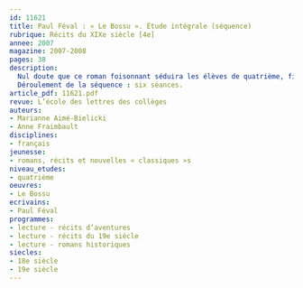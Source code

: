 ```yaml
---
id: 11621
title: Paul Féval : « Le Bossu ». Étude intégrale (séquence)
rubrique: Récits du XIXe siècle [4e]
annee: 2007
magazine: 2007-2008
pages: 38
description: 
  Nul doute que ce roman foisonnant séduira les élèves de quatrième, filles et garçons, d’autant qu’il s’inscrit dans une période, le XVIIIe siècle, explorée en français et en histoire. Action, rebondissements, suspense, amour… beaucoup d’atouts pour ce « Bossu » qui parut en feuilleton dans « Le Siècle » du 7 mai au 15 août 1857, sous la plume de Paul Féval (1817-1887). Cet auteur de nombreux romans-feuilletons partagea les faveurs du public au côté d’Alexandre Dumas. L’étude proposée ici s’attache essentiellement aux procédés romanesques, mais de nombreuses pistes sont indiquées : on peut choisir ainsi les composantes d’une séquence adaptée à sa classe. Trois axes ont été privilégiés : l’analyse de la construction du personnage, l’étude parallèle des joutes oratoires et des scènes d’action qui voient le triomphe de Lagardère et l’importance de l’implicite dans le texte. En ce qui concerne la méthodologie, des guides accompagnent la lecture autonome du roman et présentent une progression dans la pratique du résumé de lecture.
  Déroulement de la séquence : six séances.
article_pdf: 11621.pdf
revue: L’école des lettres des collèges
auteurs:
- Marianne Aimé-Bielicki
- Anne Fraimbault
disciplines:
- français
jeunesse:
- romans, récits et nouvelles « classiques »s
niveau_etudes:
- quatrième
oeuvres:
- Le Bossu
ecrivains:
- Paul Féval
programmes:
- lecture - récits d’aventures
- lecture - récits du 19e siècle
- lecture - romans historiques
siecles:
- 18e siècle
- 19e siècle
---
```


